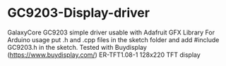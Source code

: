 # GC9203-Display-driver
GalaxyCore GC9203 simple driver usable with Adafruit GFX Library
For Arduino usage put .h and .cpp files in the sketch folder and add #include GC9203.h in the sketch.
Tested with Buydisplay (https://www.buydisplay.com/) ER-TFT1.08-1 128x220 TFT display
